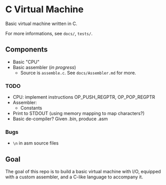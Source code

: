 # C Virtual Machine

Basic virtual machine written in C.

For more informations, see `docs/`, `tests/`.

## Components
- Basic "CPU"
- Basic assembler (*in progress*)
  - Source is `assemble.c`. See `docs/Assembler.md` for more.

### TODO
- CPU: implement instructions OP_PUSH_REGPTR, OP_POP_REGPTR
- Assembler:
  - Constants
- Print to STDOUT (using memory mapping to map characters?)
- Basic de-compiler? Given .bin, produce .asm

### Bugs
- `\n` in asm source files

## Goal
The goal of this repo is to build a basic virtual machine with I/O, equipped with a custom assembler, and a C-like language to accompany it.